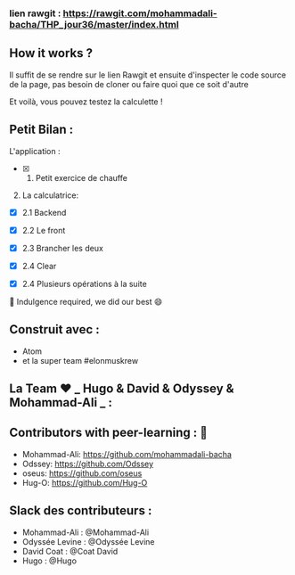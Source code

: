 ### lien rawgit : https://rawgit.com/mohammadali-bacha/THP_jour36/master/index.html


## How it works ?

Il suffit de se rendre sur le lien Rawgit et ensuite d'inspecter le code source de la page, 
pas besoin de cloner ou faire quoi que ce soit d'autre


Et voilà, vous pouvez testez la calculette  !


## Petit Bilan :

L'application :

- [x] 1. Petit exercice de chauffe

2. La calculatrice:

- [x] 2.1 Backend
- [x] 2.2 Le front
- [x] 2.3 Brancher les deux
- [x] 2.4 Clear
- [x] 2.4 Plusieurs opérations à la suite


:pray: Indulgence required, we did our best :smile:


## Construit avec  :

* Atom
* et la super team #elonmuskrew

## La Team :heart: **_ Hugo & David & Odyssey & Mohammad-Ali _** :

## Contributors with peer-learning : :love_letter:

* Mohammad-Ali: https://github.com/mohammadali-bacha
* Odssey: https://github.com/Odssey
* oseus: https://github.com/oseus
* Hug-O: https://github.com/Hug-O

## Slack des contributeurs :

* Mohammad-Ali : @Mohammad-Ali
* Odyssée Levine : @Odyssée Levine
* David Coat : @Coat David
* Hugo : @Hugo
